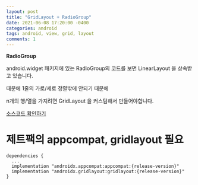 ```yaml
---
layout: post
title: "GridLayout + RadioGroup"
date: 2021-06-08 17:20:00 -0400
categories: android
tags: android, view, grid, layout
comments: 1
---
```


**RadioGroup**


android.widget 패키지에 있는
RadioGroup의 코드를 보면 LinearLayout 을 상속받고 있습니다.

때문에 1줄의 가로/세로 정렬밖에 안되기 때문에

n개의 행/열을 가지려면 GridLayout 을 커스텀해서 만들어야합니다.

[소스코드 확인하기][git]

# 제트팩의 appcompat, gridlayout 필요
```
dependencies {
  ...
  implementation "androidx.appcompat:appcompat:{release-version}"
  implementation "androidx.gridlayout:gridlayout:{release-version}"
}
``` 


[git]: https://github.com/sun5066/android-grid-radio-group